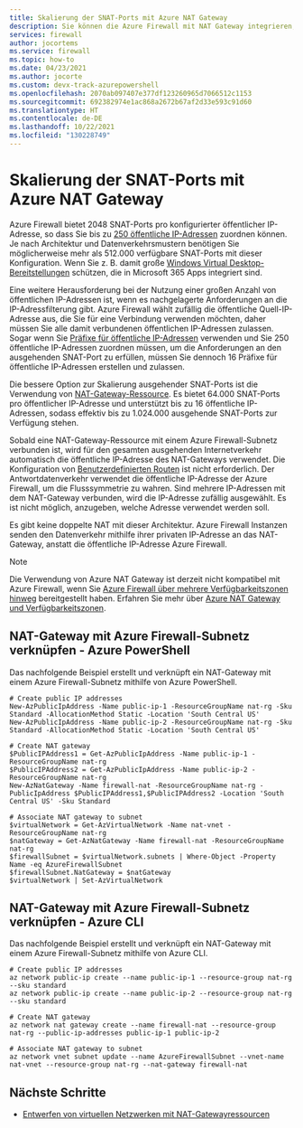 ```yaml
---
title: Skalierung der SNAT-Ports mit Azure NAT Gateway
description: Sie können die Azure Firewall mit NAT Gateway integrieren, damit Sie die SNAT-Ports erhöhen können.
services: firewall
author: jocortems
ms.service: firewall
ms.topic: how-to
ms.date: 04/23/2021
ms.author: jocorte
ms.custom: devx-track-azurepowershell
ms.openlocfilehash: 2070ab097407e377df123260965d7066512c1153
ms.sourcegitcommit: 692382974e1ac868a2672b67af2d33e593c91d60
ms.translationtype: HT
ms.contentlocale: de-DE
ms.lasthandoff: 10/22/2021
ms.locfileid: "130228749"
---
```

# <a name="scale-snat-ports-with-azure-nat-gateway"></a>Skalierung der SNAT-Ports mit Azure NAT Gateway

Azure Firewall bietet 2048 SNAT-Ports pro konfigurierter öffentlicher IP-Adresse, so dass Sie bis zu [250 öffentliche IP-Adressen](./deploy-multi-public-ip-powershell.md) zuordnen können. Je nach Architektur und Datenverkehrsmustern benötigen Sie möglicherweise mehr als 512.000 verfügbare SNAT-Ports mit dieser Konfiguration. Wenn Sie z. B. damit große [Windows Virtual Desktop-Bereitstellungen](./protect-azure-virtual-desktop.md) schützen, die in Microsoft 365 Apps integriert sind.

Eine weitere Herausforderung bei der Nutzung einer großen Anzahl von öffentlichen IP-Adressen ist, wenn es nachgelagerte Anforderungen an die IP-Adressfilterung gibt. Azure Firewall wählt zufällig die öffentliche Quell-IP-Adresse aus, die Sie für eine Verbindung verwenden möchten, daher müssen Sie alle damit verbundenen öffentlichen IP-Adressen zulassen. Sogar wenn Sie [Präfixe für öffentliche IP-Adressen](../virtual-network/ip-services/public-ip-address-prefix.md) verwenden und Sie 250 öffentliche IP-Adressen zuordnen müssen, um die Anforderungen an den ausgehenden SNAT-Port zu erfüllen, müssen Sie dennoch 16 Präfixe für öffentliche IP-Adressen erstellen und zulassen.

Die bessere Option zur Skalierung ausgehender SNAT-Ports ist die Verwendung von [NAT-Gateway-Ressource](../virtual-network/nat-gateway/nat-overview.md). Es bietet 64.000 SNAT-Ports pro öffentlicher IP-Adresse und unterstützt bis zu 16 öffentliche IP-Adressen, sodass effektiv bis zu 1.024.000 ausgehende SNAT-Ports zur Verfügung stehen.

Sobald eine NAT-Gateway-Ressource mit einem Azure Firewall-Subnetz verbunden ist, wird für den gesamten ausgehenden Internetverkehr automatisch die öffentliche IP-Adresse des NAT-Gateways verwendet. Die Konfiguration von [Benutzerdefinierten Routen](../virtual-network/tutorial-create-route-table-portal.md) ist nicht erforderlich. Der Antwortdatenverkehr verwendet die öffentliche IP-Adresse der Azure Firewall, um die Flusssymmetrie zu wahren. Sind mehrere IP-Adressen mit dem NAT-Gateway verbunden, wird die IP-Adresse zufällig ausgewählt. Es ist nicht möglich, anzugeben, welche Adresse verwendet werden soll.

Es gibt keine doppelte NAT mit dieser Architektur. Azure Firewall Instanzen senden den Datenverkehr mithilfe ihrer privaten IP-Adresse an das NAT-Gateway, anstatt die öffentliche IP-Adresse Azure Firewall.

> [!NOTE]
> Die Verwendung von Azure NAT Gateway ist derzeit nicht kompatibel mit Azure Firewall, wenn Sie [Azure Firewall über mehrere Verfügbarkeitszonen hinweg](deploy-availability-zone-powershell.md) bereitgestellt haben. Erfahren Sie mehr über [Azure NAT Gateway und Verfügbarkeitszonen](../virtual-network/nat-gateway/nat-gateway-resource.md#cross-zone-outbound-scenarios-not-supported).

## <a name="associate-nat-gateway-with-azure-firewall-subnet---azure-powershell"></a>NAT-Gateway mit Azure Firewall-Subnetz verknüpfen - Azure PowerShell

Das nachfolgende Beispiel erstellt und verknüpft ein NAT-Gateway mit einem Azure Firewall-Subnetz mithilfe von Azure PowerShell.

```azurepowershell-interactive
# Create public IP addresses
New-AzPublicIpAddress -Name public-ip-1 -ResourceGroupName nat-rg -Sku Standard -AllocationMethod Static -Location 'South Central US'
New-AzPublicIpAddress -Name public-ip-2 -ResourceGroupName nat-rg -Sku Standard -AllocationMethod Static -Location 'South Central US'

# Create NAT gateway
$PublicIPAddress1 = Get-AzPublicIpAddress -Name public-ip-1 -ResourceGroupName nat-rg
$PublicIPAddress2 = Get-AzPublicIpAddress -Name public-ip-2 -ResourceGroupName nat-rg
New-AzNatGateway -Name firewall-nat -ResourceGroupName nat-rg -PublicIpAddress $PublicIPAddress1,$PublicIPAddress2 -Location 'South Central US' -Sku Standard

# Associate NAT gateway to subnet
$virtualNetwork = Get-AzVirtualNetwork -Name nat-vnet -ResourceGroupName nat-rg
$natGateway = Get-AzNatGateway -Name firewall-nat -ResourceGroupName nat-rg
$firewallSubnet = $virtualNetwork.subnets | Where-Object -Property Name -eq AzureFirewallSubnet
$firewallSubnet.NatGateway = $natGateway
$virtualNetwork | Set-AzVirtualNetwork
```

## <a name="associate-nat-gateway-with-azure-firewall-subnet---azure-cli"></a>NAT-Gateway mit Azure Firewall-Subnetz verknüpfen - Azure CLI

Das nachfolgende Beispiel erstellt und verknüpft ein NAT-Gateway mit einem Azure Firewall-Subnetz mithilfe von Azure CLI.

```azurecli-interactive
# Create public IP addresses
az network public-ip create --name public-ip-1 --resource-group nat-rg --sku standard
az network public-ip create --name public-ip-2 --resource-group nat-rg --sku standard

# Create NAT gateway
az network nat gateway create --name firewall-nat --resource-group nat-rg --public-ip-addresses public-ip-1 public-ip-2

# Associate NAT gateway to subnet
az network vnet subnet update --name AzureFirewallSubnet --vnet-name nat-vnet --resource-group nat-rg --nat-gateway firewall-nat
```

## <a name="next-steps"></a>Nächste Schritte

- [Entwerfen von virtuellen Netzwerken mit NAT-Gatewayressourcen](../virtual-network/nat-gateway/nat-gateway-resource.md)